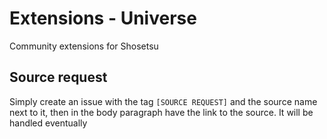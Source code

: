 # Extensions - Universe
Community extensions for Shosetsu

## Source request
Simply create an issue with the tag `[SOURCE REQUEST]` and the source name next to it, then in the body paragraph have the link to the source. It will be handled eventually
